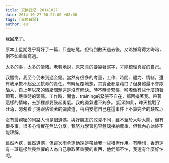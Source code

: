 ```yaml
---
title: 交換日記：20141027
date: 2014-10-27 00:27:00 +08:00
tags: [交換日記]
author: eu
---
```


我回來了。

  
原本上星期幾乎寫好了一篇，只差結尾。但待到數天過去後，又略嫌寫得太晦暗，倒不如重新寫過。

  
太多的事，太多的情緒。老套地說，原來真的要靠著寫字，才能梳理真實的自己。

  
我懺悔，我至今仍未到過金鐘。當然有很多的考量，工作、時間、體力、情緒，還有我承擔不起公民抗命的責任。有時反覆地想，其實全都是藉口？但身體最不會欺騙人，自上年以來的情緒問題還是沒有解決。時不時會緊張，喉嚨像有些什麼頂著頂著，嚴重時的頭痛。工作時、開會、training的緊張不自在，都困擾著我。帶著這樣的情緒，去那裡都要鼓起勇氣。我的勇氣還不夠多。(話須如此，昨天挑戰了旺角，匆匆看了幾眼佔領著的彌敦道，稍稍安慰自己在這事件上不算完全的缺席。)

  
沒有最親密的同路人也是個遺憾。與好朋友的政見不同，雖不至於大吵大鬧，但有很多事，很多心情實在無法分享。我努力學習包容體諒接納尊重，但我內心始終不能理解。
  
  
雖然內疚，雖然遺憾，但這次雨傘運動還是帶給我一些積極作用。有時想，香港還有一班這樣無畏無懼的人為自己爭取著重要的東西，他們都不怕，我還有什麼好怕呢。
